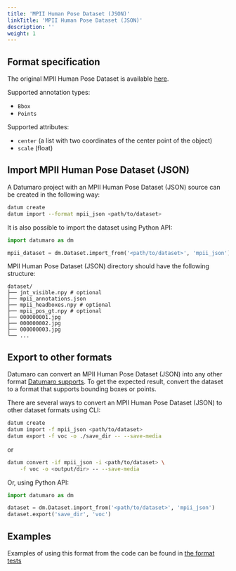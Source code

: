```yaml
---
title: 'MPII Human Pose Dataset (JSON)'
linkTitle: 'MPII Human Pose Dataset (JSON)'
description: ''
weight: 1
---
```


## Format specification

The original MPII Human Pose Dataset is available
[here](http://human-pose.mpi-inf.mpg.de).

Supported annotation types:
- `Bbox`
- `Points`

Supported attributes:
- `center` (a list with two coordinates of the center point
  of the object)
- `scale` (float)

## Import MPII Human Pose Dataset (JSON)

A Datumaro project with an MPII Human Pose Dataset (JSON) source can be
created in the following way:

```bash
datum create
datum import --format mpii_json <path/to/dataset>
```

It is also possible to import the dataset using Python API:

```python
import datumaro as dm

mpii_dataset = dm.Dataset.import_from('<path/to/dataset>', 'mpii_json')
```

MPII Human Pose Dataset (JSON) directory should have the following structure:

<!--lint disable fenced-code-flag-->
```
dataset/
├── jnt_visible.npy # optional
├── mpii_annotations.json
├── mpii_headboxes.npy # optional
├── mpii_pos_gt.npy # optional
├── 000000001.jpg
├── 000000002.jpg
├── 000000003.jpg
└── ...
```

## Export to other formats

Datumaro can convert an MPII Human Pose Dataset (JSON) into
any other format [Datumaro supports](/docs/user-manual/supported_formats/).
To get the expected result, convert the dataset to a format
that supports bounding boxes or points.

There are several ways to convert an MPII Human Pose Dataset (JSON)
to other dataset formats using CLI:

```bash
datum create
datum import -f mpii_json <path/to/dataset>
datum export -f voc -o ./save_dir -- --save-media
```
or
``` bash
datum convert -if mpii_json -i <path/to/dataset> \
    -f voc -o <output/dir> -- --save-media
```

Or, using Python API:

```python
import datumaro as dm

dataset = dm.Dataset.import_from('<path/to/dataset>', 'mpii_json')
dataset.export('save_dir', 'voc')
```

## Examples

Examples of using this format from the code can be found in
[the format tests](https://github.com/openvinotoolkit/datumaro/blob/develop/tests/test_mpii_json_format.py)
